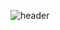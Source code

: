 ![header](https://capsule-render.vercel.app/api?type=waving&color=gradient&customColorList=15&text=Welcome%20to%20Hyeri's%20GitHub&animation=fadeIn&fontSize=32&fontAlignY=40&fontAlign=70&height=250)
<!--
**BloomingWisdom/BloomingWisdom** is a ✨ _special_ ✨ repository because its `README.md` (this file) appears on your GitHub profile.

Here are some ideas to get you started:

- 🔭 I’m currently working on ...
- 🌱 I’m currently learning ...
- 👯 I’m looking to collaborate on ...
- 🤔 I’m looking for help with ...
- 💬 Ask me about ...
- 📫 How to reach me: ...
- 😄 Pronouns: ...
- ⚡ Fun fact: ...
-->
